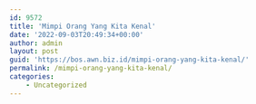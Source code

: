 ```yaml
---
id: 9572
title: 'Mimpi Orang Yang Kita Kenal'
date: '2022-09-03T20:49:34+00:00'
author: admin
layout: post
guid: 'https://bos.awn.biz.id/mimpi-orang-yang-kita-kenal/'
permalink: /mimpi-orang-yang-kita-kenal/
categories:
    - Uncategorized
---
```


